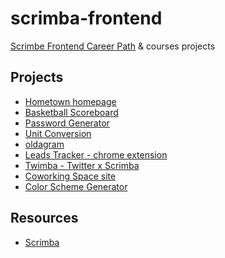 # scrimba-frontend
[Scrimbe Frontend Career Path](https://scrimba.com/the-frontend-developer-career-path-c0j) &amp; courses projects

## Projects
- [Hometown homepage](./hometown-homepage)
- [Basketball Scoreboard](./Basketball-Scoreboard)
- [Password Generator](./Password-Generator)
- [Unit Conversion](./unit-conversion)
- [oldagram](./oldagram)
- [Leads Tracker - chrome extension](./leads-tracker)
- [Twimba - Twitter x Scrimba](./twimba)
- [Coworking Space site](./coworking-space)
- [Color Scheme Generator](./color-scheme-generator)
<!-- - [NTF responsive site](./ntf-site) -->

## Resources
- [Scrimba](https://scrimba.com/)
